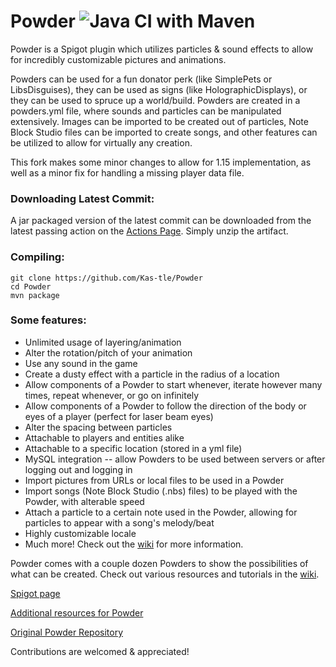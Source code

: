 # Powder ![Java CI with Maven](https://github.com/Kas-tle/Powder/workflows/Java%20CI%20with%20Maven/badge.svg)

Powder is a Spigot plugin which utilizes particles & sound effects to allow for incredibly customizable pictures and animations.

Powders can be used for a fun donator perk (like SimplePets or LibsDisguises), they can be used as signs (like HolographicDisplays), or they can be used to spruce up a world/build. Powders are created in a powders.yml file, where sounds and particles can be manipulated extensively. Images can be imported to be created out of particles, Note Block Studio files can be imported to create songs, and other features can be utilized to allow for virtually any creation.

This fork makes some minor changes to allow for 1.15 implementation, as well as a minor fix for handling a missing player data file.

### Downloading Latest Commit:
A jar packaged version of the latest commit can be downloaded from the latest passing action on the [Actions Page](https://github.com/Kas-tle/Powder/actions). Simply unzip the artifact.

### Compiling:
```
git clone https://github.com/Kas-tle/Powder
cd Powder
mvn package
```
### Some features:
* Unlimited usage of layering/animation
* Alter the rotation/pitch of your animation
* Use any sound in the game
* Create a dusty effect with a particle in the radius of a location
* Allow components of a Powder to start whenever, iterate however many times, repeat whenever, or go on infinitely
* Allow components of a Powder to follow the direction of the body or eyes of a player (perfect for laser beam eyes)
* Alter the spacing between particles
* Attachable to players and entities alike
* Attachable to a specific location (stored in a yml file)
* MySQL integration -- allow Powders to be used between servers or after logging out and logging in
* Import pictures from URLs or local files to be used in a Powder
* Import songs (Note Block Studio (.nbs) files) to be played with the Powder, with alterable speed
* Attach a particle to a certain note used in the Powder, allowing for particles to appear with a song's melody/beat
* Highly customizable locale
* Much more! Check out the [wiki](https://github.com/Ruinscraft/Powder/wiki) for more information.

Powder comes with a couple dozen Powders to show the possibilities of what can be created. Check out various resources and tutorials in the [wiki](https://github.com/Ruinscraft/Powder/wiki).

[Spigot page](https://www.spigotmc.org/resources/powder.57227/)

[Additional resources for Powder](https://github.com/Ruinscraft/powder-resources)

[Original Powder Repository](https://github.com/Ruinscraft/Powder)

Contributions are welcomed & appreciated!
